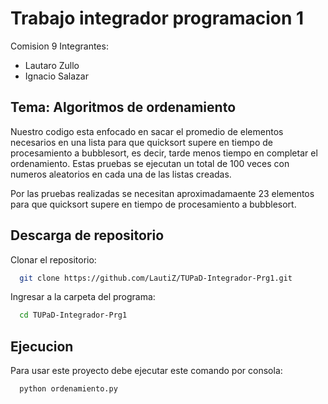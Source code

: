 # Trabajo integrador programacion 1
Comision 9
Integrantes:

- Lautaro Zullo
- Ignacio Salazar

## Tema: Algoritmos de ordenamiento

Nuestro codigo esta enfocado en sacar el promedio de elementos necesarios en una lista para que quicksort supere en tiempo de procesamiento a bubblesort, es decir, tarde menos tiempo en completar el ordenamiento. Estas pruebas se ejecutan un total de 100 veces con numeros aleatorios en cada una de las listas creadas.

Por las pruebas realizadas se necesitan aproximadamaente 23 elementos para que quicksort supere en tiempo de procesamiento a bubblesort.

## Descarga de repositorio

Clonar el repositorio:

```bash
  git clone https://github.com/LautiZ/TUPaD-Integrador-Prg1.git
```

Ingresar a la carpeta del programa:

```bash
  cd TUPaD-Integrador-Prg1
```

## Ejecucion

Para usar este proyecto debe ejecutar este comando por consola:

```bash
  python ordenamiento.py
```
